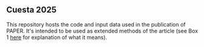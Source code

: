 ## Cuesta 2025 

This repository hosts the code and input data used in the publication of PAPER. It's intended to be used as extended methods of the article (see Box 1 [here](https://journals.plos.org/ploscompbiol/article?id=10.1371/journal.pcbi.1011920) for explanation of what it means).
